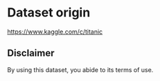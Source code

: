 # Dataset origin

https://www.kaggle.com/c/titanic

## Disclaimer

By using this dataset, you abide to its terms of use.
